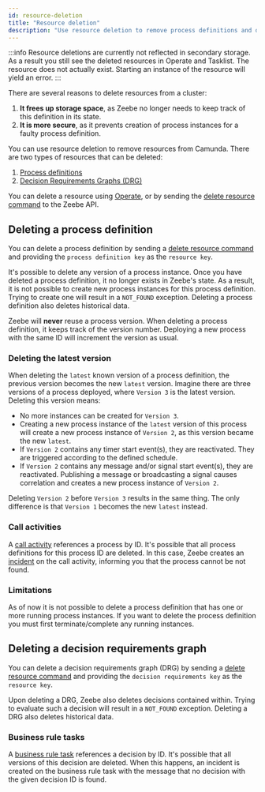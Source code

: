 ```yaml
---
id: resource-deletion
title: "Resource deletion"
description: "Use resource deletion to remove process definitions and decision requirements graphs from Camunda."
---
```


:::info
Resource deletions are currently not reflected in secondary storage. As a result you still see the deleted resources in Operate and Tasklist.
The resource does not actually exist. Starting an instance of the resource will yield an error.
:::

There are several reasons to delete resources from a cluster:

1. **It frees up storage space**, as Zeebe no longer needs to keep track of this definition in its state.
2. **It is more secure**, as it prevents creation of process instances for a faulty process definition.

You can use resource deletion to remove resources from Camunda. There are two types of resources that can
be deleted:

1. [Process definitions](./processes.md)
2. [Decision Requirements Graphs (DRG)](../modeler/dmn/decision-requirements-graph.md)

You can delete a resource using [Operate](../../components/operate/userguide/delete-resources.md), or by sending
the [delete resource command](/apis-tools/zeebe-api/gateway-service.md#deleteresource-rpc) to the Zeebe API.

## Deleting a process definition

You can delete a process definition by sending a [delete resource command](/apis-tools/zeebe-api/gateway-service.md#deleteresource-rpc)
and
providing the `process definition key` as the `resource key`.

It's possible to delete any version of a process instance. Once you have deleted a process definition, it no longer
exists in
Zeebe's state. As a result, it is not possible to create new process instances for this process definition. Trying
to create one will result in a `NOT_FOUND` exception. Deleting a process definition also deletes historical data.

Zeebe will **never** reuse a process version. When deleting a process definition, it keeps track of the version number.
Deploying a new process with the same ID will increment the version as usual.

### Deleting the latest version

When deleting the `latest` known version of a process definition, the previous version becomes the new `latest`
version. Imagine there are three versions of a process deployed, where `Version 3` is the latest version. Deleting this
version
means:

- No more instances can be created for `Version 3`.
- Creating a new process instance of the `latest` version of this process will create a new process instance
  of `Version 2`, as this version became the new `latest`.
- If `Version 2` contains any timer start event(s), they are reactivated. They are triggered according to the defined
  schedule.
- If `Version 2` contains any message and/or signal start event(s), they are reactivated. Publishing a message or
  broadcasting a signal causes correlation and creates a new process instance of `Version 2`.

Deleting `Version 2` before `Version 3` results in the same thing. The only difference is that `Version 1` becomes the
new `latest` instead.

### Call activities

A [call activity](/components/modeler/bpmn/call-activities/call-activities.md) references a process by ID. It's
possible that all process definitions for this process ID are deleted. In this case, Zeebe creates an [incident](/components/concepts/incidents.md) on the
call activity, informing you that the process cannot be not found.

### Limitations

As of now it is not possible to delete a process definition that has one or more running process instances. If you want
to delete the process definition you must first terminate/complete any running instances.

## Deleting a decision requirements graph

You can delete a decision requirements graph (DRG) by sending
a [delete resource command](/apis-tools/zeebe-api/gateway-service.md#deleteresource-rpc) and providing the `decision requirements key`
as the `resource key`.

Upon deleting a DRG, Zeebe also deletes decisions contained within. Trying to evaluate such a decision will result in
a `NOT_FOUND` exception. Deleting a DRG also deletes historical data.

### Business rule tasks

A [business rule task](/components/modeler/bpmn/business-rule-tasks/business-rule-tasks.md) references a decision
by ID. It's possible that all versions of this decision are deleted. When this happens, an incident is created on the
business rule task with the message that no decision with the given decision ID is found.

